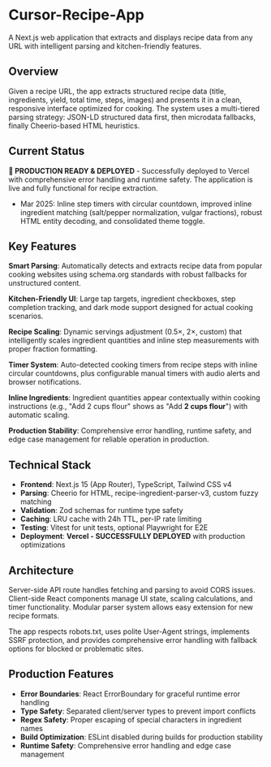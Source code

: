 # Cursor-Recipe-App

A Next.js web application that extracts and displays recipe data from any URL with intelligent parsing and kitchen-friendly features.

## Overview

Given a recipe URL, the app extracts structured recipe data (title, ingredients, yield, total time, steps, images) and presents it in a clean, responsive interface optimized for cooking. The system uses a multi-tiered parsing strategy: JSON-LD structured data first, then microdata fallbacks, finally Cheerio-based HTML heuristics.

## Current Status

**🚀 PRODUCTION READY & DEPLOYED** - Successfully deployed to Vercel with comprehensive error handling and runtime safety. The application is live and fully functional for recipe extraction.

- Mar 2025: Inline step timers with circular countdown, improved inline ingredient matching (salt/pepper normalization, vulgar fractions), robust HTML entity decoding, and consolidated theme toggle.

## Key Features

**Smart Parsing**: Automatically detects and extracts recipe data from popular cooking websites using schema.org standards with robust fallbacks for unstructured content.

**Kitchen-Friendly UI**: Large tap targets, ingredient checkboxes, step completion tracking, and dark mode support designed for actual cooking scenarios.

**Recipe Scaling**: Dynamic servings adjustment (0.5×, 2×, custom) that intelligently scales ingredient quantities and inline step measurements with proper fraction formatting.

**Timer System**: Auto-detected cooking timers from recipe steps with inline circular countdowns, plus configurable manual timers with audio alerts and browser notifications.

**Inline Ingredients**: Ingredient quantities appear contextually within cooking instructions (e.g., "Add 2 cups flour" shows as "Add **2 cups flour**") with automatic scaling.

**Production Stability**: Comprehensive error handling, runtime safety, and edge case management for reliable operation in production.

## Technical Stack

- **Frontend**: Next.js 15 (App Router), TypeScript, Tailwind CSS v4
- **Parsing**: Cheerio for HTML, recipe-ingredient-parser-v3, custom fuzzy matching
- **Validation**: Zod schemas for runtime type safety
- **Caching**: LRU cache with 24h TTL, per-IP rate limiting
- **Testing**: Vitest for unit tests, optional Playwright for E2E
- **Deployment**: **Vercel - SUCCESSFULLY DEPLOYED** with production optimizations

## Architecture

Server-side API route handles fetching and parsing to avoid CORS issues. Client-side React components manage UI state, scaling calculations, and timer functionality. Modular parser system allows easy extension for new recipe formats.

The app respects robots.txt, uses polite User-Agent strings, implements SSRF protection, and provides comprehensive error handling with fallback options for blocked or problematic sites.

## Production Features

- **Error Boundaries**: React ErrorBoundary for graceful runtime error handling
- **Type Safety**: Separated client/server types to prevent import conflicts
- **Regex Safety**: Proper escaping of special characters in ingredient names
- **Build Optimization**: ESLint disabled during builds for production stability
- **Runtime Safety**: Comprehensive error handling and edge case management
